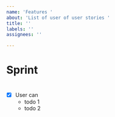 ```yaml
---
name: 'Features '
about: 'List of user of user stories '
title: ''
labels: ''
assignees: ''

---
```


# Sprint <h1>

- [x] User can 
  * todo 1
  * todo 2
